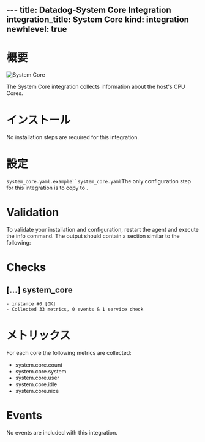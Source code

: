 --- title: Datadog-System Core Integration integration_title: System Core kind: integration
newhlevel: true
---

# 概要

![System Core](/static/images/syscoredash.png)

The System Core integration collects information about the host's CPU Cores. 

# インストール

No installation steps are required for this integration.

# 設定

`system_core.yaml.example``system_core.yaml`The only configuration step for this integration is to copy  to .

# Validation

To validate your installation and configuration, restart the agent and execute the info command. The output should contain a section similar to the following:


Checks
======
  [...]
  system_core                                                              
  -----------                                                              
    - instance #0 [OK]                                                     
    - Collected 33 metrics, 0 events & 1 service check                     


# メトリックス

For each core the following metrics are collected:

* system.core.count
* system.core.system
* system.core.user
* system.core.idle
* system.core.nice

# Events

No events are included with this integration.



